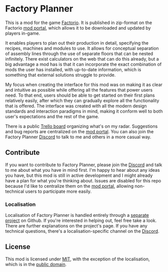 # Factory Planner

This is a mod for the game [Factorio](https://www.factorio.com). It is published in zip-format on the Factorio [mod portal](https://mods.factorio.com/), which allows it to be downloaded and updated by players in-game.

It enables players to plan out their production in detail, specifying the recipes, machines and modules to use. It allows for conceptual separation of assembly lines through the use of separate floors that can be nested infinitely. There exist calculators on the web that can do this already, but a big advantage a mod has is that it can incorporate the exact combination of mods the user has installed, with up-to-date information, which is something that external solutions struggle to provide.

My focus when creating the interface for this mod was on making it as clear and intuitive as possible while offering all the features that power users need. To that end, users should be able to get started on their first plans relatively easily, after which they can gradually explore all the functionality that is offered. The interface was created with all the modern design standards and interaction paradigms in mind, making it conform well to both user's expectations and the rest of the game.

There is a public [Trello board](https://trello.com/b/0FP7eMlu/factory-planner) organizing what's on my radar. Suggestions and bug reports are centralized on the [mod portal](https://mods.factorio.com/mod/factoryplanner/discussion). You can also join the Factory Planner [Discord](https://discord.gg/ABqNEQc) to talk to me and others in a more casual way.

## Contribute

If you want to contribute to Factory Planner, please join the [Discord](https://discord.gg/ABqNEQc) and talk to me about what you have in mind first. I'm happy to hear about any ideas you have, but this mod is still in active development and I might already have a plan for what you're thinking about. Issues are disabled for this repo because I'd like to centralize them on the [mod portal](https://mods.factorio.com/mod/factoryplanner/discussion), allowing non-technical users to participate more easily.

### Localisation

Localisation of Factory Planner is handled entirely through a [separate project](https://github.com/ClaudeMetz/FactoryPlannerLocale) on Github. If you're interested in helping out, feel free take a look. There are further explanations on the project's page. If you have any technical questions, there's a localisation-specific channel on the [Discord](https://discord.gg/ABqNEQc).

## License

This mod is licensed under [MIT](https://en.wikipedia.org/wiki/Public_domain), with the exception of the localisation, which is in the [public domain](https://unlicense.org).
